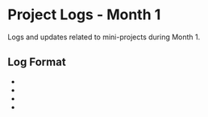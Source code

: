# Project Logs - Month 1

Logs and updates related to mini-projects during Month 1.

## Log Format
- <Date>
- <Task Completed>
- <Challenges>
- <Learnings>